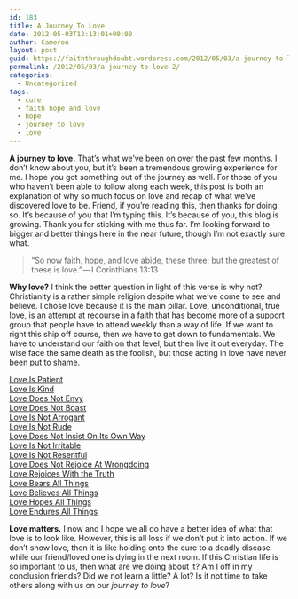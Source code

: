 ```yaml
---
id: 183
title: A Journey To Love
date: 2012-05-03T12:13:01+00:00
author: Cameron
layout: post
guid: https://faiththroughdoubt.wordpress.com/2012/05/03/a-journey-to-love/
permalink: /2012/05/03/a-journey-to-love-2/
categories:
  - Uncategorized
tags:
  - cure
  - faith hope and love
  - hope
  - journey to love
  - love
---
```

**A journey to love.** That’s what we’ve been on over the past few months. I don’t know about you, but it’s been a tremendous growing experience for me. I hope you got something out of the journey as well. For those of you who haven’t been able to follow along each week, this post is both an explanation of why so much focus on love and recap of what we’ve discovered love to be. Friend, if you’re reading this, then thanks for doing so. It’s because of you that I’m typing this. It’s because of you, this blog is growing. Thank you for sticking with me thus far. I’m looking forward to bigger and better things here in the near future, though I’m not exactly sure what.

> “So now faith, hope, and love abide, these three; but the greatest of these is love.” — I Corinthians 13:13

**Why love?** I think the better question in light of this verse is why not? Christianity is a rather simple religion despite what we’ve come to see and believe. I chose love because it is the main pillar. Love, unconditional, true love, is an attempt at recourse in a faith that has become more of a support group that people have to attend weekly than a way of life. If we want to right this ship off course, then we have to get down to fundamentals. We have to understand our faith on that level, but then live it out everyday. The wise face the same death as the foolish, but those acting in love have never been put to shame.

<a href="http://104.193.143.57/~waywar13/ce/2012/01/12/love-is-patient/" title="Love Is Patient" target="_blank">Love Is Patient</a>  
<a href="http://104.193.143.57/~waywar13/ce/2012/01/19/love-is-kind/" title="Love Is Kind" target="_blank">Love Is Kind</a>  
<a href="http://104.193.143.57/~waywar13/ce/2012/01/26/love-does-not-envy/" title="Love Does Not Envy" target="_blank">Love Does Not Envy</a>  
<a href="http://104.193.143.57/~waywar13/ce/2012/02/02/love-does-not-boast/" title="Love Does Not Boast" target="_blank">Love Does Not Boast</a>  
<a href="http://104.193.143.57/~waywar13/ce/2012/02/09/love-is-not-arrogant/" title="Love Is Not Arrogant" target="_blank">Love Is Not Arrogant</a>  
<a href="http://104.193.143.57/~waywar13/ce/2012/02/16/love-is-not-rude/" title="Love Is Not Rude" target="_blank">Love Is Not Rude</a>  
<a href="http://104.193.143.57/~waywar13/ce/2012/02/23/love-does-not-insist-on-its-own-way/" title="Love Does Not Insist On Its Own Way" target="_blank">Love Does Not Insist On Its Own Way</a>  
<a href="http://104.193.143.57/~waywar13/ce/2012/03/01/love-is-not-irritable/" title="Love Is Not Irritable" target="_blank">Love Is Not Irritable</a>  
<a href="http://104.193.143.57/~waywar13/ce/2012/03/08/love-is-not-resentful/" title="Love Is Not Resentful" target="_blank">Love Is Not Resentful</a>  
<a href="http://104.193.143.57/~waywar13/ce/2012/03/15/love-does-not-rejoice-at-wrongdoing/" title="Love Does Not Rejoice At Wrongdoing" target="_blank">Love Does Not Rejoice At Wrongdoing</a>  
<a href="http://104.193.143.57/~waywar13/ce/2012/03/22/love-rejoices-with-the-truth/" title="Love Rejoices With the Truth" target="_blank">Love Rejoices With the Truth</a>  
<a href="http://104.193.143.57/~waywar13/ce/2012/03/29/love-bears-all-things/" title="Love Bears All Things" target="_blank">Love Bears All Things</a>  
<a href="http://104.193.143.57/~waywar13/ce/2012/04/05/love-believes-all-things/" title="Love Believes All Things" target="_blank">Love Believes All Things</a>  
<a href="http://104.193.143.57/~waywar13/ce/2012/04/12/love-hopes-all-things/" title="Love Hopes All Things" target="_blank">Love Hopes All Things</a>  
<a href="http://104.193.143.57/~waywar13/ce/2012/04/19/love-endures-all-things/" title="Love Endures All Things" target="_blank">Love Endures All Things</a>

**Love matters.** I now and I hope we all do have a better idea of what that love is to look like. However, this is all loss if we don’t put it into action. If we don’t show love, then it is like holding onto the cure to a deadly disease while our friend/loved one is dying in the next room. If this Christian life is so important to us, then what are we doing about it? Am I off in my conclusion friends? Did we not learn a little? A lot? Is it not time to take others along with us on our _journey to love_?